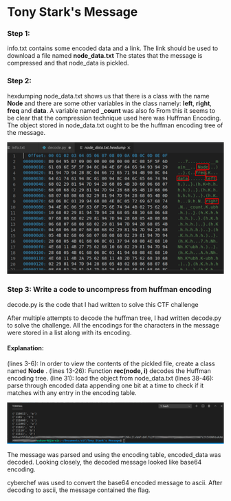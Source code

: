 # Tony Stark's Message

 ### Step 1:
info.txt contains some encoded data and a link. The link should be used to download a file named **node_data.txt**
The states that the message is compressed and that node_data is pickled.

### Step 2: 
hexdumping node_data.txt shows us that there is a class with the name **Node** and there are some other variables in the class namely: **left**, **right**, **freq** and **data**. A variable named **_count** was also fo 
From this it seems to be clear that the compression technique used here was Huffman Encoding. The object stored in node_data.txt ought to be the huffman encoding tree of the message.

![Hexdump of node_data.txt](hexdump.png)

### Step 3: Write a code to uncompress from huffman encoding
decode.py is the code that I had written to solve this CTF challenge

After multiple attempts to decode the huffman tree, I had written decode.py to solve the challenge. All the encodings for the characters in the message were stored in a list along with its encoding.

#### Explanation:

(lines 3-6): In order to view the contents of the pickled file, create a class named **Node** .
(lines 13-26): Function **rec(node, i)** decodes the Huffman encoding tree.
(line 31): load the object from node_data.txt
(lines 38-46): parse through encoded data appending one bit at a time to check if it matches with any entry in the encoding table.

![output](output.png)

The message was parsed and using the encoding table, encoded_data was decoded. Looking closely, the decoded message looked like base64 encoding.

cyberchef was used to convert the base64 encoded message to ascii. After decoding to ascii, the message contained the flag.